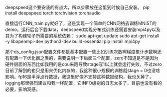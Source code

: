 deepspeed这个要安装的有点大，所以步骤放在这里到时候自己安装。
pip install deepspeed torch torchvision torchaudio 

直接运行CNN_train.py就好了，这是实现一个简单的CNN网络去训练MNIST的demo。运行后会下载data，deepspeed实现分布式训练还需要安装mpi4py以及其为了构建轮子所需要的系统依赖：
sudo apt-get update 
sudo apt-get install -y libopenmpi-dev python3-dev build-essential
pip install mpi4py

那个ds_config.json配置文件都是基本配置一些比如训练次数啊梯度累计步数啊还有配置一下优化器之类的，需要说明一下后面三个配置，zero不知道是不是因为硬件层面的东西比如我用的是cpu来跑导致stage写1以上就会运行失败，不过zero目前了解到的也只是用来优化内存的，我这种很小规模的训练就stage = 0也没啥影响。fp16是半浮点行数据，我这里好像不支持这种数据结构，我也关掉了，logging那里强烈建议和我一样配置，它INFO级别的日志太多了，目前也没有看的必要，影响观感。